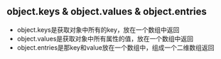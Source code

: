 <!--
 * @Author: 13261909995@163.com
 * @Date: 2019-11-15 19:24:04
 * @LastEditTime: 2019-11-15 20:06:53
 * @LastEditors: Please set LastEditors
 -->
## object.keys & object.values & object.entries
- object.keys是获取对象中所有的key，放在一个数组中返回
- object.values是获取对象中所有属性的值，放在一个数组中返回
- object.entries是那key和value放在一个数组中，组成一个二维数组返回